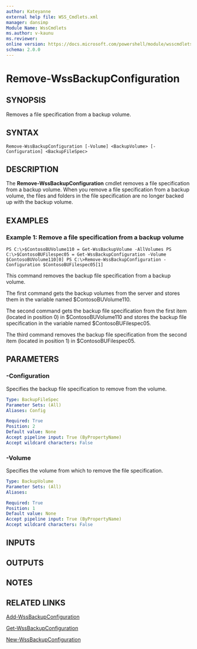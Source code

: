```yaml
---
author: Kateyanne
external help file: WSS_Cmdlets.xml
manager: dansimp
Module Name: WssCmdlets
ms.author: v-kaunu
ms.reviewer: 
online version: https://docs.microsoft.com/powershell/module/wsscmdlets/remove-wssbackupconfiguration?view=windowsserver2012-ps&wt.mc_id=ps-gethelp
schema: 2.0.0
---
```


# Remove-WssBackupConfiguration

## SYNOPSIS
Removes a file specification from a backup volume.

## SYNTAX

```
Remove-WssBackupConfiguration [-Volume] <BackupVolume> [-Configuration] <BackupFileSpec>
```

## DESCRIPTION
The **Remove-WssBackupConfiguration** cmdlet removes a file specification from a backup volume.
When you remove a file specification from a backup volume, the files and folders in the file specification are no longer backed up with the backup volume.

## EXAMPLES

### Example 1: Remove a file specification from a backup volume
```
PS C:\>$ContosoBUVolume110 = Get-WssBackupVolume -AllVolumes PS C:\>$ContosoBUFilespec05 = Get-WssBackupConfiguration -Volume $ContosoBUVolume110[0] PS C:\>Remove-WssBackupConfiguration -Configuration $ContosoBUFilespec05[1]
```

This command removes the backup file specification from a backup volume.

The first command gets the backup volumes from the server and stores them in the variable named $ContosoBUVolume110.

The second command gets the backup file specification from the first item (located in position 0) in $ContosoBUVolume110 and stores the backup file specification in the variable named $ContosoBUFilespec05.

The third command removes the backup file specification from the second item (located in position 1) in $ContosoBUFilespec05.

## PARAMETERS

### -Configuration
Specifies the backup file specification to remove from the volume.

```yaml
Type: BackupFileSpec
Parameter Sets: (All)
Aliases: Config

Required: True
Position: 2
Default value: None
Accept pipeline input: True (ByPropertyName)
Accept wildcard characters: False
```

### -Volume
Specifies the volume from which to remove the file specification.

```yaml
Type: BackupVolume
Parameter Sets: (All)
Aliases: 

Required: True
Position: 1
Default value: None
Accept pipeline input: True (ByPropertyName)
Accept wildcard characters: False
```

## INPUTS

## OUTPUTS

## NOTES

## RELATED LINKS

[Add-WssBackupConfiguration](./Add-WssBackupConfiguration.md)

[Get-WssBackupConfiguration](./Get-WssBackupConfiguration.md)

[New-WssBackupConfiguration](./New-WssBackupConfiguration.md)

